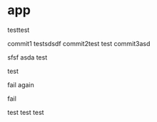 # app

testtest


commit1
testsdsdf
commit2test
test
commit3asd

sfsf
asda
test

test

fail again

fail

test
test
test
